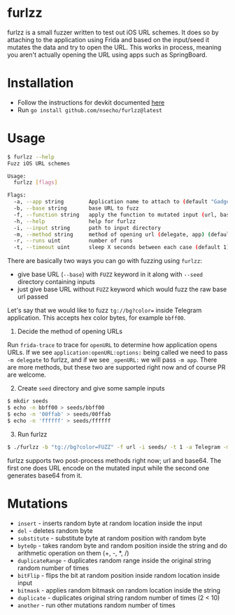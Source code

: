 # furlzz

furlzz is a small fuzzer written to test out iOS URL schemes. 
It does so by attaching to the application using Frida and based on the input/seed it mutates the data 
and try to open the URL. This works in process, meaning you aren't actually opening the URL using apps 
such as SpringBoard.

# Installation

* Follow the instructions for devkit documented [here](https://github.com/frida/frida-go)
* Run `go install github.com/nsecho/furlzz@latest`

# Usage

```bash
$ furlzz --help
Fuzz iOS URL schemes

Usage:
  furlzz [flags]

Flags:
  -a, --app string        Application name to attach to (default "Gadget")
  -b, --base string       base URL to fuzz
  -f, --function string   apply the function to mutated input (url, base64)
  -h, --help              help for furlzz
  -i, --input string      path to input directory
  -m, --method string     method of opening url (delegate, app) (default "delegate")
  -r, --runs uint         number of runs
  -t, --timeout uint      sleep X seconds between each case (default 1)
```

There are basically two ways you can go with fuzzing using `furlzz`:

* give base URL (`--base`) with `FUZZ` keyword in it along with `--seed` directory containing inputs
* just give base URL without `FUZZ` keyword which would fuzz the raw base url passed

Let's say that we would like to fuzz `tg://bg?color=` inside Telegram application. This accepts hex color bytes, 
for example `bbff00`.

1. Decide the method of opening URLs

Run `frida-trace` to trace for `openURL` to determine how application opens URLs. If we see `application:openURL:options:` being called 
we need to pass `-m delegate` to furlzz, and if we see `_openURL:` we will pass `-m app`. There are more methods, but 
these two are supported right now and of course PR are welcome.

2. Create `seed` directory and give some sample inputs

```bash
$ mkdir seeds
$ echo -n bbff00 > seeds/bbff00
$ echo -n '00ffab' > seeds/00ffab
$ echo -n 'ffffff' > seeds/ffffff
```

3. Run furlzz

```bash
$ ./furlzz -b "tg://bg?color=FUZZ" -f url -i seeds/ -t 1 -a Telegram -m delegate
```

furlzz supports two post-process methods right now; url and base64. The first one does URL 
encode on the mutated input while the second one generates base64 from it.

# Mutations

* `insert` - inserts random byte at random location inside the input
* `del` - deletes random byte
* `substitute` - substitute byte at random position with random byte
* `byteOp` - takes random byte and random position inside the string and do arithmetic operation on them (+, -, *, /)
* `duplicateRange` - duplicates random range inside the original string random number of times
* `bitFlip` - flips the bit at random position inside random location inside input
* `bitmask` - applies random bitmask on random location inside the string
* `duplicate` - duplicates original string random number of times (2 < 10)
* `another` - run other mutations random number of times
